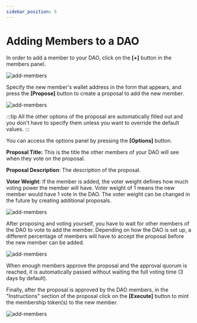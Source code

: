```yaml
---
sidebar_position: 5
---
```


# Adding Members to a DAO

In order to add a member to your DAO, click on the **[+]** button in the members panel.

![add-members](/img/DAO-add-members/members_view.PNG)

Specify the new member's wallet address in the form that appears, and press the **[Propose]** button to create a proposal to add the new member.

![add-members](/img/DAO-add-members/member's_wallet.PNG)

:::tip
All the other options of the proposal are automatically filled out and you don't have to specify them unless you want to override the default values.
:::

You can access the options panel by pressing the **[Options]** button.

**Proposal Title:** This is the title the other members of your DAO will see when they vote on the proposal.

**Proposal Description**: The description of the proposal.

**Voter Weight**: If the member is added, the voter weight defines how much voting power the member will have. Voter weight of 1 means the new member would have 1 vote in the DAO. The voter weight can be changed in the future by creating additional proposals.

![add-members](/img/DAO-add-members/wallet_options.PNG)

After proposing and voting yourself, you have to wait for other members of the DAO to vote to add the member. Depending on how the DAO is set up, a different percentage of members will have to accept the proposal before the new member can be added.

![add-members](/img/DAO-add-members/voting_results.PNG)

When enough members approve the proposal and the approval quorum is reached, it is automatically passed without waiting the full voting time (3 days by default).

Finally, after the proposal is approved by the DAO members, in the "Instructions" section of the proposal click on the **[Execute]** button to mint the membership token(s) to the new member.

![add-members](/img/DAO-add-members/execute_instructions.PNG)
